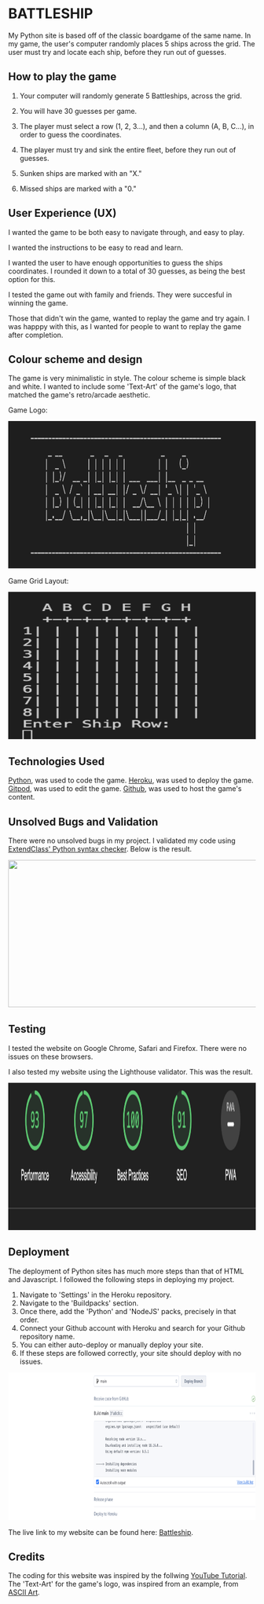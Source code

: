 # BATTLESHIP 

My Python site is based off of the classic boardgame of the same name. In my game, the user's computer randomly places 5 ships across the grid. The user must try and locate each ship, before they run out of guesses. 

## How to play the game
1. Your computer will randomly generate 5 Battleships, across the grid.

2. You will have 30 guesses per game.

3. The player must select a row (1, 2, 3...), and then a column (A, B, C...), in order to guess the coordinates.

4. The player must try and sink the entire fleet, before they run out of guesses.

5. Sunken ships are marked with an "X."

6. Missed ships are marked with a "0."

## User Experience (UX)

I wanted the game to be both easy to navigate through, and easy to play. 

I wanted the instructions to be easy to read and learn. 

I wanted the user to have enough opportunities to guess the ships coordinates. I rounded it down to a total of 30 guesses, as being the best option for this.

I tested the game out with family and friends. They were succesful in winning the game. 

Those that didn't win the game, wanted to replay the game and try again. I was happpy with this, as I wanted for people to want to replay the game after completion. 

## Colour scheme and design 

The game is very minimalistic in style. The colour scheme is simple black and white. I wanted to include some 'Text-Art' of the game's logo, that matched the game's retro/arcade aesthetic. 

Game Logo:

<img src="assets/images/battleship.png" width=600 height=300>

Game Grid Layout:

<img src="assets/images/game_grid.png" width=600 height=300>

## Technologies Used

[Python](https://www.python.org/), was used to code the game.
[Heroku](https://dashboard.heroku.com/apps), was used to deploy the game.
[Gitpod](https://gitpod.io/), was used to edit the game. 
[Github](https://github.com/), was used to host the game's content. 


## Unsolved Bugs and Validation 

There were no unsolved bugs in my project. I validated my code using [ExtendClass' Python syntax checker](https://extendsclass.com/python-tester.html). Below is the result.  

<img src="assets/images/extendsclass_screenshot.png" width=600 height=300>


## Testing 

I tested the website on Google Chrome, Safari and Firefox. There were no issues on these browsers. 

I also tested my website using the Lighthouse validator. This was the result. 

<img src="assets/images/lighthouse_screenshot.png" width=600 height=300>


## Deployment 

The deployment of Python sites has much more steps than that of HTML and Javascript. I followed the following steps in deploying my project. 

1. Navigate to 'Settings' in the Heroku repository. 
2. Navigate to the 'Buildpacks' section.
3. Once there, add the 'Python' and 'NodeJS' packs, precisely in that order. 
4. Connect your Github account with Heroku and search for your Github repository name. 
5. You can either auto-deploy or manually deploy your site. 
6. If these steps are followed correctly, your site should deploy with no issues. 

<img src="assets/images/heroku.png" width=600 height=300>

The live link to my website can be found here: [Battleship](https://battleshipgame-90a27c74052e.herokuapp.com/).

## Credits 

The coding for this website was inspired by the follwing [YouTube Tutorial](https://www.youtube.com/watch?v=alJH_c9t4zw).
The 'Text-Art' for the game's logo, was inspired from an example, from [ASCII Art](https://ascii.co.uk/art/battleship).